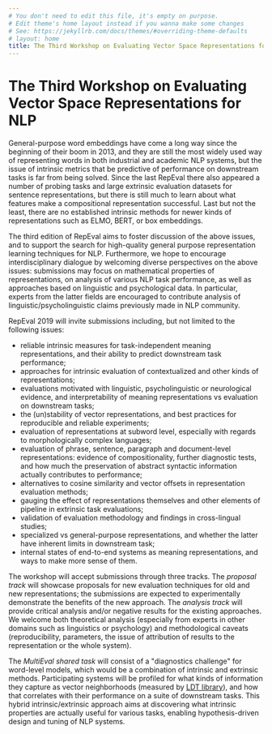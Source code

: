 ```yaml
---
# You don't need to edit this file, it's empty on purpose.
# Edit theme's home layout instead if you wanna make some changes
# See: https://jekyllrb.com/docs/themes/#overriding-theme-defaults
# layout: home
title: The Third Workshop on Evaluating Vector Space Representations for NLP
---
```


# The Third Workshop on Evaluating Vector Space Representations for NLP

General-purpose word embeddings have come a long way since the beginning of their boom in 2013, and they are still the most widely used way of representing words in both industrial and academic NLP systems, but the issue of intrinsic metrics that be predictive of performance on downstream tasks is far from being solved. Since the last RepEval there also appeared a number of probing tasks and large extrinsic evaluation datasets for sentence representations, but there is still much to learn about what features make a compositional representation successful. Last but not the least, there are no established intrinsic methods for newer kinds of representations such as ELMO, BERT, or box embeddings. 

The third edition of RepEval aims to foster discussion of the above issues, and to support the search for high-quality general purpose representation learning techniques for NLP. Furthermore, we hope to encourage interdisciplinary dialogue by welcoming diverse perspectives on the above issues: submissions may focus on mathematical properties of representations, on analysis of various NLP task performance, as well as approaches based on linguistic and psychological data. In particular, experts from the latter fields are encouraged to contribute analysis of linguistic/psycholinguistic claims previously made in NLP community.

RepEval 2019 will invite submissions including, but not limited to the following issues: 

 * reliable intrinsic measures for task-independent meaning representations, and their ability to predict downstream task performance;
 * approaches for intrinsic evaluation of contextualized and other kinds of representations;
 * evaluations motivated with linguistic, psycholinguistic or neurological evidence, and interpretability of meaning representations vs evaluation on downstream tasks;
 * the (un)stability of vector representations, and best practices for reproducible and reliable experiments;
 * evaluation of representations at subword level, especially with regards to morphologically complex languages;
 * evaluation of phrase, sentence, paragraph and document-level representations: evidence of compositionality, further diagnostic tests, and how much the preservation of abstract syntactic information actually contributes to performance;
 * alternatives to cosine similarity and vector offsets in representation evaluation methods;
 * gauging the effect of representations themselves and other elements of pipeline in extrinsic task evaluations;
 * validation of evaluation methodology and findings in cross-lingual studies;
 * specialized vs general-purpose representations, and whether the latter have inherent limits in downstream task;
 * internal states of end-to-end systems as meaning representations, and ways to make more sense of them.

The workshop will accept submissions through three tracks. The *proposal track* will showcase proposals for new evaluation techniques for old and new representations; the submissions are expected to experimentally demonstrate the benefits of the new approach. The *analysis track* will provide critical analysis and/or negative results for the existing approaches. We welcome both theoretical analysis (especially from experts in other domains such as linguistics or psychology) and methodological caveats (reproducibility, parameters, the issue of attribution of results to the representation or the whole system).

The *MultiEval shared task* will consist of a "diagnostics challenge" for word-level models, which would be a combination of intrinsic and extrinsic methods. Participating systems will be profiled for what kinds of information they capture as vector neighborhoods (measured by [LDT library](<http://ldtoolkit.space>)), and how that correlates with their performance on a suite of downstream tasks. This hybrid intrinsic/extrinsic approach aims at discovering what intrinsic properties are actually useful for various tasks, enabling hypothesis-driven design and tuning of NLP systems.